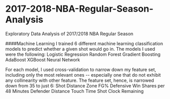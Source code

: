 # 2017-2018-NBA-Regular-Season-Analysis
Exploratory Data Analysis of 2017/2018 NBA Regular Season




####Machine Learning
I trained 6 different machine learning classification models to predict whether a given shot would go in. The models I used were the following:
Logistic Regression
Random Forest
Gradient Boosting
AdaBoost
XGBoost
Neural Network

For each model, I used cross-validation to narrow down my feature set, including only the most relevant ones -- especially one that do not exhibit any collinearity with other feature. The feature set, hence, is narrowed down from 35 to just 6:
Shot Distance
Zone FG%
Defensive Win Shares per 48 Minutes
Defender Distance
Touch Time
Shot Clock Remaining
